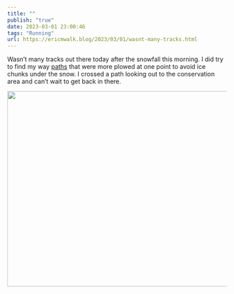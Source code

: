 ```yaml
---
title: ""
publish: "true"
date: 2023-03-01 23:00:46
tags: "Running"
url: https://ericmwalk.blog/2023/03/01/wasnt-many-tracks.html
---
```


Wasn’t many tracks out there today after the snowfall this morning. I did try to find my way [paths](http://www.strava.com/activities/8642904441) that were more plowed at one point to avoid ice chunks under the snow. I crossed a path looking out to the conservation area and can’t wait to get back in there.



<img src="uploads/2023/776a9a7891.jpg" width="600" height="450" alt="">